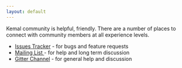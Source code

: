 ```yaml
---
layout: default
---
```


Kemal community is helpful, friendly.
There are a number of places to connect with community members at all experience levels.

- <a href="https://github.com/sdogruyol/kemal/issues">Issues Tracker</a> - for bugs and feature requests
- <a href="https://groups.google.com/forum/#!forum/kemalcr">Mailing List </a> - for help and long term discussion
- <a href="https://gitter.im/sdogruyol/kemal">Gitter Channel</a>  - for general help and discussion
